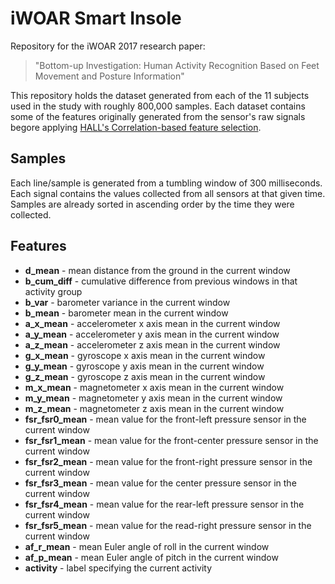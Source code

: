 # iWOAR Smart Insole
Repository for the iWOAR 2017 research paper: 
> "Bottom-up Investigation: Human Activity Recognition Based on Feet Movement and Posture Information"

This repository holds the dataset generated from each of the 11 subjects used in the study with roughly 800,000 samples. Each dataset contains some of the features originally generated from the sensor's raw signals begore applying [HALL's Correlation-based feature selection](https://www.lri.fr/~pierres/donn%E9es/save/these/articles/lpr-queue/hall99correlationbased.pdf).

## Samples
Each line/sample is generated from a tumbling window of 300 milliseconds. Each signal contains the values collected from all sensors at that given time. Samples are already sorted in ascending order by the time they were collected.

## Features
* **d_mean** - mean distance from the ground in the current window
* **b_cum_diff** - cumulative difference from previous windows in that activity group
* **b_var** - barometer variance in the current window
* **b_mean** - barometer mean in the current window
* **a_x_mean** - accelerometer x axis mean in the current window
* **a_y_mean** - accelerometer y axis mean in the current window
* **a_z_mean** - accelerometer z axis mean in the current window
* **g_x_mean** - gyroscope x axis mean in the current window
* **g_y_mean** - gyroscope y axis mean in the current window
* **g_z_mean** - gyroscope z axis mean in the current window
* **m_x_mean** - magnetometer x axis mean in the current window
* **m_y_mean** - magnetometer y axis mean in the current window
* **m_z_mean** - magnetometer z axis mean in the current window
* **fsr_fsr0_mean** - mean value for the front-left pressure sensor in the current window
* **fsr_fsr1_mean** - mean value for the front-center pressure sensor in the current window
* **fsr_fsr2_mean** - mean value for the front-right pressure sensor in the current window
* **fsr_fsr3_mean** - mean value for the center pressure sensor in the current window
* **fsr_fsr4_mean** - mean value for the rear-left pressure sensor in the current window
* **fsr_fsr5_mean** - mean value for the read-right pressure sensor in the current window
* **af_r_mean** - mean Euler angle of roll in the current window
* **af_p_mean** - mean Euler angle of pitch in the current window
* **activity** - label specifying the current activity
